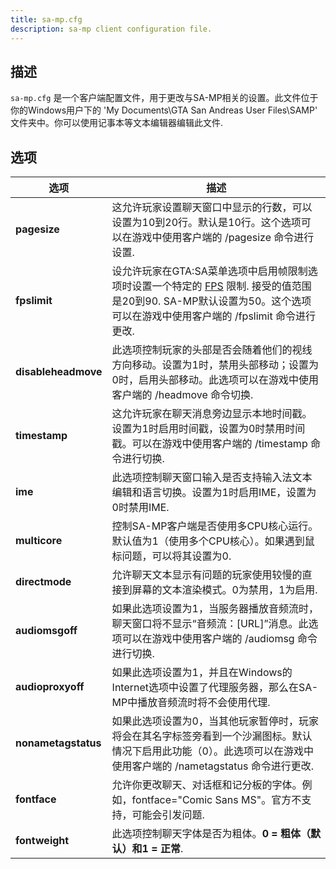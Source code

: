 ```yaml
---
title: sa-mp.cfg
description: sa-mp client configuration file.
---
```


## 描述

`sa-mp.cfg` 是一个客户端配置文件，用于更改与SA-MP相关的设置。此文件位于你的Windows用户下的 'My Documents\\GTA San Andreas User Files\\SAMP' 文件夹中。你可以使用记事本等文本编辑器编辑此文件.

## 选项

| 选项              | 描述                                                                                                                                                                                                                                                                                                                                 |
|---------------------|---------------------------------------------------------------------------------------------------------------------------------------------------------------------------------------------------------------------------------------------------------------------------------------------------------------------------------------------|
| **pagesize**        | 这允许玩家设置聊天窗口中显示的行数，可以设置为10到20行。默认是10行。这个选项可以在游戏中使用客户端的 /pagesize 命令进行设置.                                                                                                                        |
| **fpslimit**        | 设允许玩家在GTA:SA菜单选项中启用帧限制选项时设置一个特定的 [FPS](http://en.wikipedia.org/wiki/Frame_rate "http://en.wikipedia.org/wiki/Frame_rate") 限制. 接受的值范围是20到90. SA-MP默认设置为50。这个选项可以在游戏中使用客户端的 /fpslimit 命令进行更改. |
| **disableheadmove** | 此选项控制玩家的头部是否会随着他们的视线方向移动。设置为1时，禁用头部移动；设置为0时，启用头部移动。此选项可以在游戏中使用客户端的 /headmove 命令切换.                                                                                                                                     |
| **timestamp**       | 这允许玩家在聊天消息旁边显示本地时间戳。设置为1时启用时间戳，设置为0时禁用时间戳。可以在游戏中使用客户端的 /timestamp 命令进行切换.                                                                                                                                                |
| **ime**             | 此选项控制聊天窗口输入是否支持输入法文本编辑和语言切换。设置为1时启用IME，设置为0时禁用IME.                                                                                                                                                                                                        |
| **multicore**       | 控制SA-MP客户端是否使用多CPU核心运行。默认值为1（使用多个CPU核心）。如果遇到鼠标问题，可以将其设置为0.                                                                                                                                                                                |
| **directmode**      | 允许聊天文本显示有问题的玩家使用较慢的直接到屏幕的文本渲染模式。0为禁用，1为启用.                                                                                                                                                                                                      |
| **audiomsgoff**     | 如果此选项设置为1，当服务器播放音频流时，聊天窗口将不显示“音频流：[URL]”消息。此选项可以在游戏中使用客户端的 /audiomsg 命令进行切换.                                                                                                                      |
| **audioproxyoff**   | 如果此选项设置为1，并且在Windows的Internet选项中设置了代理服务器，那么在SA-MP中播放音频流时将不会使用代理.                                                                                                                                                                               |
| **nonametagstatus** | 如果此选项设置为0，当其他玩家暂停时，玩家将会在其名字标签旁看到一个沙漏图标。默认情况下启用此功能（0）。此选项可以在游戏中使用客户端的 /nametagstatus 命令进行更改.                                                                                                       |
| **fontface**        | 允许你更改聊天、对话框和记分板的字体。例如，fontface="Comic Sans MS"。官方不支持，可能会引发问题.                                                                                                                                                                                       |
| **fontweight**      | 此选项控制聊天字体是否为粗体。**0 = 粗体（默认）和1 = 正常**.                                                                                                                                                                                                                                           |
